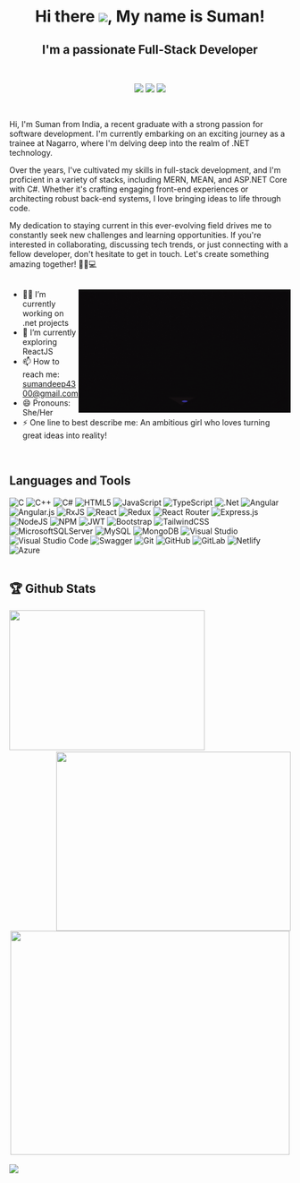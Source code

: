 <h1 align="center"> 
  Hi there <img src="https://media.giphy.com/media/hvRJCLFzcasrR4ia7z/giphy.gif" width="28">, 
  My name is Suman! </h1>
<h2 align="center"> I'm a passionate Full-Stack Developer </h2>
<br>

<p align="center">
  <a href="https://www.linkedin.com/in/sumandeep-kaur-418a101b6"><img src="https://img.shields.io/badge/LinkedIn-0077B5?style=for-the-badge&logo=linkedin&logoColor=white"></a>
  <a href="https://leetcode.com/sdkaur/"><img src="https://img.shields.io/badge/-LeetCode-FFA116?style=for-the-badge&logo=LeetCode&logoColor=white"></a>
  <a href="mailto:sumandeep4300@gmail.com"><img src="https://img.shields.io/badge/-Gmail-D14836?style=for-the-badge&logo=Gmail&logoColor=white"></a>
</p>
<br>

Hi, I'm Suman from India, a recent graduate with a strong passion for software development. I'm currently embarking on an exciting journey as a trainee at Nagarro, where I'm delving deep into the realm of .NET technology.

Over the years, I've cultivated my skills in full-stack development, and I'm proficient in a variety of stacks, including MERN, MEAN, and ASP.NET Core with C#. Whether it's crafting engaging front-end experiences or architecting robust back-end systems, I love bringing ideas to life through code.

My dedication to staying current in this ever-evolving field drives me to constantly seek new challenges and learning opportunities. If you're interested in collaborating, discussing tech trends, or just connecting with a fellow developer, don't hesitate to get in touch. Let's create something amazing together! 🚀💡💻
<br><br>

<!--
<img align="right" src ="https://thumbs.dreamstime.com/b/vector-female-programmer-software-engineer-coding-desktop-isometric-193608287.jpg" alt="image" width="350" height="250"/>  -->

<img align="right" src ="git.gif" alt="image" width="380" height="220"/>
  
- 👨‍💻 I’m currently working on .net projects
- 🌱 I’m currently exploring ReactJS
- 📫 How to reach me: sumandeep4300@gmail.com 
- 😄 Pronouns: She/Her
- ⚡ One line to best describe me: An ambitious girl who loves turning great ideas into reality!
<br>

## Languages and Tools

![C](https://img.shields.io/badge/c-%2300599C.svg?style=for-the-badge&logo=c&logoColor=white)
![C++](https://img.shields.io/badge/c++-%2300599C.svg?style=for-the-badge&logo=c%2B%2B&logoColor=white)
![C#](https://img.shields.io/badge/c%23-%23239120.svg?style=for-the-badge&logo=c-sharp&logoColor=white)
![HTML5](https://img.shields.io/badge/html5-%23E34F26.svg?style=for-the-badge&logo=html5&logoColor=white)
![JavaScript](https://img.shields.io/badge/javascript-%23323330.svg?style=for-the-badge&logo=javascript&logoColor=%23F7DF1E)
![TypeScript](https://img.shields.io/badge/typescript-%23007ACC.svg?style=for-the-badge&logo=typescript&logoColor=white)
![.Net](https://img.shields.io/badge/.NET-5C2D91?style=for-the-badge&logo=.net&logoColor=white)
![Angular](https://img.shields.io/badge/angular-%23DD0031.svg?style=for-the-badge&logo=angular&logoColor=white)
![Angular.js](https://img.shields.io/badge/angular.js-%23E23237.svg?style=for-the-badge&logo=angularjs&logoColor=white)
![RxJS](https://img.shields.io/badge/rxjs-%23B7178C.svg?style=for-the-badge&logo=reactivex&logoColor=white)
![React](https://img.shields.io/badge/react-%2320232a.svg?style=for-the-badge&logo=react&logoColor=%2361DAFB)
![Redux](https://img.shields.io/badge/redux-%23593d88.svg?style=for-the-badge&logo=redux&logoColor=white)
![React Router](https://img.shields.io/badge/React_Router-CA4245?style=for-the-badge&logo=react-router&logoColor=white)
![Express.js](https://img.shields.io/badge/express.js-%23404d59.svg?style=for-the-badge&logo=express&logoColor=%2361DAFB)
![NodeJS](https://img.shields.io/badge/node.js-6DA55F?style=for-the-badge&logo=node.js&logoColor=white)
![NPM](https://img.shields.io/badge/NPM-%23CB3837.svg?style=for-the-badge&logo=npm&logoColor=white)
![JWT](https://img.shields.io/badge/JWT-black?style=for-the-badge&logo=JSON%20web%20tokens)
![Bootstrap](https://img.shields.io/badge/bootstrap-%238511FA.svg?style=for-the-badge&logo=bootstrap&logoColor=white)
![TailwindCSS](https://img.shields.io/badge/tailwindcss-%2338B2AC.svg?style=for-the-badge&logo=tailwind-css&logoColor=white)
![MicrosoftSQLServer](https://img.shields.io/badge/Microsoft%20SQL%20Server-CC2927?style=for-the-badge&logo=microsoft%20sql%20server&logoColor=white)
![MySQL](https://img.shields.io/badge/mysql-%2300f.svg?style=for-the-badge&logo=mysql&logoColor=white)
![MongoDB](https://img.shields.io/badge/MongoDB-%234ea94b.svg?style=for-the-badge&logo=mongodb&logoColor=white)
![Visual Studio](https://img.shields.io/badge/Visual%20Studio-5C2D91.svg?style=for-the-badge&logo=visual-studio&logoColor=white)
![Visual Studio Code](https://img.shields.io/badge/Visual%20Studio%20Code-0078d7.svg?style=for-the-badge&logo=visual-studio-code&logoColor=white)
![Swagger](https://img.shields.io/badge/-Swagger-%23Clojure?style=for-the-badge&logo=swagger&logoColor=white)
![Git](https://img.shields.io/badge/git-%23F05033.svg?style=for-the-badge&logo=git&logoColor=white)
![GitHub](https://img.shields.io/badge/github-%23121011.svg?style=for-the-badge&logo=github&logoColor=white)
![GitLab](https://img.shields.io/badge/gitlab-%23181717.svg?style=for-the-badge&logo=gitlab&logoColor=white)
![Netlify](https://img.shields.io/badge/netlify-%23000000.svg?style=for-the-badge&logo=netlify&logoColor=#00C7B7)
![Azure](https://img.shields.io/badge/azure-%230072C6.svg?style=for-the-badge&logo=microsoftazure&logoColor=white)
<br>
<br>


## 🏆 Github Stats

<p align="left">
<img height="250px" width="350px" src="https://github-readme-stats.vercel.app/api/top-langs/?username=Sumandeep-Kaur&theme=synthwave">
<img align="right" height="320px" width="420px" src="https://github-readme-streak-stats.herokuapp.com/?user=Sumandeep-Kaur&theme=synthwave">  
</p>
<p align="center">
<img height="400px" width="500px" src="https://github-readme-stats.vercel.app/api?username=Sumandeep-Kaur&show_icons=true&theme=synthwave">
</p>
<img src="https://activity-graph.herokuapp.com/graph?username=Sumandeep-Kaur&bg_color=2B213A&color=E5289E&line=DA5B0B&point=E1E8EB">


